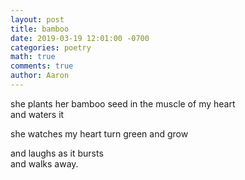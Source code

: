 ```yaml
---
layout: post
title: bamboo
date: 2019-03-19 12:01:00 -0700
categories: poetry 
math: true
comments: true
author: Aaron
---
```



she plants her bamboo seed in the muscle of my heart  
and waters it  

she watches my heart turn green and grow  

and laughs as it bursts  
and walks away.